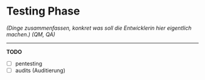 # Testing Phase

*(Dinge zusammenfassen, konkret was soll die Entwicklerin hier eigentlich machen.)*
*(QM, QA)*


---

**TODO**

- [ ] pentesting
- [ ] audits (Auditierung)
